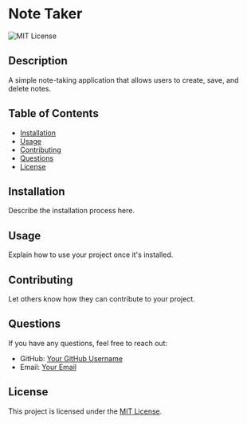 # Note Taker

![MIT License](https://img.shields.io/badge/license-MIT-blue)

## Description

A simple note-taking application that allows users to create, save, and delete notes.

## Table of Contents

- [Installation](#installation)
- [Usage](#usage)
- [Contributing](#contributing)
- [Questions](#questions)
- [License](#license)

## Installation

Describe the installation process here.

## Usage

Explain how to use your project once it's installed.

## Contributing

Let others know how they can contribute to your project.

## Questions

If you have any questions, feel free to reach out:

- GitHub: [Your GitHub Username](https://github.com/your-username)
- Email: [Your Email](mailto:youremail@example.com)

## License

This project is licensed under the [MIT License](LICENSE).